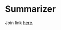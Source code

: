 # Summarizer

Join link [here](https://discord.com/oauth2/authorize?client_id=1091719758132547625&scope=bot&permissions=83968).
